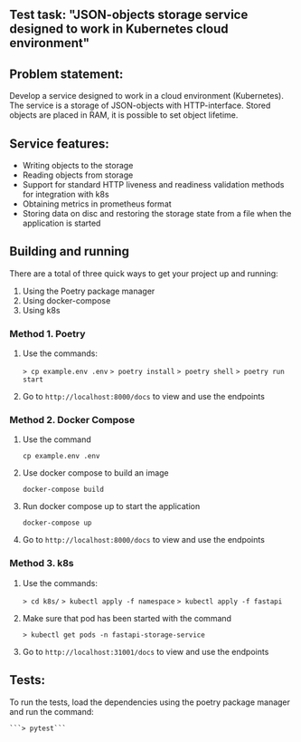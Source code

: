 ## Test task: "JSON-objects storage service designed to work in Kubernetes cloud environment"

## Problem statement:

Develop a service designed to work in a cloud environment (Kubernetes). The service is a storage of JSON-objects with HTTP-interface. Stored objects are placed in RAM, it is possible to set object lifetime.

## Service features:

* Writing objects to the storage
* Reading objects from storage
* Support for standard HTTP liveness and readiness validation methods for integration with k8s
* Obtaining metrics in prometheus format
* Storing data on disc and restoring the storage state from a file when the application is started


## Building and running

There are a total of three quick ways to get your project up and running:

1. Using the Poetry package manager
2. Using docker-compose
3. Using k8s

### Method 1. Poetry

1. Use the commands:

    ```> cp example.env .env```
    ```> poetry install```
    ```> poetry shell```
    ```> poetry run start```

2. Go to ```http://localhost:8000/docs``` to view and use the endpoints

### Method 2. Docker Compose

1. Use the command

    ```cp example.env .env```

2. Use docker compose to build an image

    ```docker-compose build```

3. Run docker compose up to start the application

    ```docker-compose up```

4. Go to ```http://localhost:8000/docs``` to view and use the endpoints

### Method 3. k8s

1. Use the commands:

    ```> cd k8s/```
    ```> kubectl apply -f namespace```
    ```> kubectl apply -f fastapi```

2. Make sure that pod has been started with the command

    ```> kubectl get pods -n fastapi-storage-service```

3. Go to ```http://localhost:31001/docs``` to view and use the endpoints


## Tests:

To run the tests, load the dependencies using the poetry package manager and run the command:

    ```> pytest```